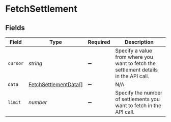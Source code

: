 # FetchSettlement


## Fields

| Field                                                                                | Type                                                                                 | Required                                                                             | Description                                                                          |
| ------------------------------------------------------------------------------------ | ------------------------------------------------------------------------------------ | ------------------------------------------------------------------------------------ | ------------------------------------------------------------------------------------ |
| `cursor`                                                                             | *string*                                                                             | :heavy_minus_sign:                                                                   | Specify a value from where you want to fetch the settlement details in the API call. |
| `data`                                                                               | [FetchSettlementData](../../models/shared/fetchsettlementdata.md)[]                  | :heavy_minus_sign:                                                                   | N/A                                                                                  |
| `limit`                                                                              | *number*                                                                             | :heavy_minus_sign:                                                                   | Specify the number of settlements you want to fetch in the API call.                 |
